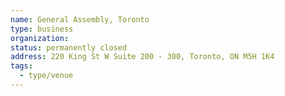 ```yaml
---
name: General Assembly, Toronto
type: business
organization:
status: permanently closed
address: 220 King St W Suite 200 - 300, Toronto, ON M5H 1K4
tags:
  - type/venue
---
```

